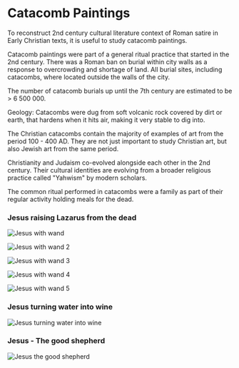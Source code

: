 # Catacomb Paintings

To reconstruct 2nd century cultural literature context of Roman satire in Early Christian texts,
it is useful to study catacomb paintings.

Catacomb paintings were part of a general ritual practice that started in the 2nd century.
There was a Roman ban on burial within city walls as a response to overcrowding and shortage of land.
All burial sites, including catacombs, where located outside the walls of the city.

The number of catacomb burials up until the 7th century are estimated to be > 6 500 000.

Geology: Catacombs were dug from soft volcanic rock covered by dirt or earth,
that hardens when it hits air, making it very stable to dig into.

The Christian catacombs contain the majority of examples of art from the period 100 - 400 AD.
They are not just important to study Christian art, but also Jewish art from the same period.

Christianity and Judaism co-evolved alongside each other in the 2nd century.
Their cultural identities are evolving from a broader religious practice called "Yahwism" by modern scholars.

The common ritual performed in catacombs were a family as part of their regular activity holding meals for the dead.

### Jesus raising Lazarus from the dead

![Jesus with wand](https://external-content.duckduckgo.com/iu/?u=http%3A%2F%2Fwww.metaphysicaltimes.com%2Fjesus-raising-the-dead-with-a-wand-roman-catacomb-3rd-century.jpg&f=1&nofb=1&ipt=228e4a9fd39406207a49f5aeb4d69a83d415939a19890bb1d28bca25c9ba0fea&ipo=images)

![Jesus with wand 2](https://external-content.duckduckgo.com/iu/?u=https%3A%2F%2Fi.pinimg.com%2Foriginals%2Fe8%2F01%2Ffa%2Fe801fa1e67bb4a3699e55ea4ecb80378.jpg&f=1&nofb=1&ipt=5fb121f2c9d234e58f1fb05331bdb51b5f3cb8c315947a4f6608e1abaec1b06a&ipo=images)

![Jesus with wand 3](https://external-content.duckduckgo.com/iu/?u=http%3A%2F%2Ffiles.abovetopsecret.com%2Ffiles%2Fimg%2Fps52cf2739.jpg&f=1&nofb=1&ipt=3000eb5f5cce6cbde870988e8b180abe9a8a11b380f75b1280f22e4864c67474&ipo=images)

![Jesus with wand 4](https://github.com/user-attachments/assets/3ed2f561-75cd-408f-b69d-d9c838568020)

![Jesus with wand 5](https://github.com/user-attachments/assets/13dfa05b-ac14-4c53-9b92-ea695d4eb74f)

### Jesus turning water into wine

![Jesus turning water into wine](https://github.com/user-attachments/assets/6b3d77db-741f-4eeb-9828-d2051294cd11)



### Jesus - The good shepherd

![Jesus the good shepherd](https://github.com/user-attachments/assets/623b3abb-a9f2-4c2f-9849-7b4eb9a98d52)
